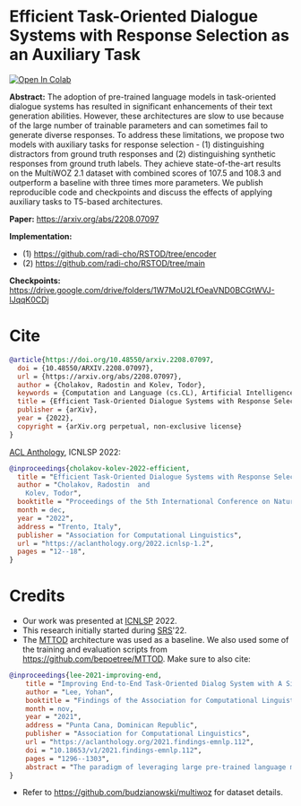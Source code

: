 # Efficient Task-Oriented Dialogue Systems with Response Selection as an Auxiliary Task

<a target="_blank" href="https://colab.research.google.com/drive/17IjtEmUKYQNw6EuKobXWsoMrvOm88LDJ">
  <img src="https://colab.research.google.com/assets/colab-badge.svg" alt="Open In Colab"/>
</a>

**Abstract:** The adoption of pre-trained language models in task-oriented dialogue systems has resulted in significant enhancements of their text generation abilities. However, these architectures are slow to use because of the large number of trainable parameters and can sometimes fail to generate diverse responses. To address these limitations, we propose two models with auxiliary tasks for response selection - (1) distinguishing distractors from ground truth responses and (2) distinguishing synthetic responses from ground truth labels. They achieve state-of-the-art results on the MultiWOZ 2.1 dataset with combined scores of 107.5 and 108.3 and outperform a baseline with three times more parameters. We publish reproducible code and checkpoints and discuss the effects of applying auxiliary tasks to T5-based architectures.

**Paper:** https://arxiv.org/abs/2208.07097

**Implementation:**
- (1) https://github.com/radi-cho/RSTOD/tree/encoder
- (2) https://github.com/radi-cho/RSTOD/tree/main

**Checkpoints:** https://drive.google.com/drive/folders/1W7MoU2LfOeaVND0BCGtWVJ-lJqqK0CDj

# Cite

```bibtex
@article{https://doi.org/10.48550/arxiv.2208.07097,
  doi = {10.48550/ARXIV.2208.07097},
  url = {https://arxiv.org/abs/2208.07097},
  author = {Cholakov, Radostin and Kolev, Todor},
  keywords = {Computation and Language (cs.CL), Artificial Intelligence (cs.AI), FOS: Computer and information sciences, FOS: Computer and information sciences},
  title = {Efficient Task-Oriented Dialogue Systems with Response Selection as an Auxiliary Task},
  publisher = {arXiv},
  year = {2022},
  copyright = {arXiv.org perpetual, non-exclusive license}
}
```

[ACL Anthology](https://aclanthology.org/2022.icnlsp-1.2/), ICNLSP 2022:
```bibtex
@inproceedings{cholakov-kolev-2022-efficient,
  title = "Efficient Task-Oriented Dialogue Systems with Response Selection as an Auxiliary Task",
  author = "Cholakov, Radostin  and
    Kolev, Todor",
  booktitle = "Proceedings of the 5th International Conference on Natural Language and Speech Processing (ICNLSP 2022)",
  month = dec,
  year = "2022",
  address = "Trento, Italy",
  publisher = "Association for Computational Linguistics",
  url = "https://aclanthology.org/2022.icnlsp-1.2",
  pages = "12--18",
}
```

# Credits
- Our work was presented at [ICNLSP](https://www.icnlsp.org/) 2022.
- This research initially started during [SRS](http://www.math.bas.bg/srs/newsite/srs/)'22.
- The [MTTOD](https://aclanthology.org/2021.findings-emnlp.112/) architecture was used as a baseline. We also used some of the training and evaluation scripts from https://github.com/bepoetree/MTTOD. Make sure to also cite:

```bibtex
@inproceedings{lee-2021-improving-end,
    title = "Improving End-to-End Task-Oriented Dialog System with A Simple Auxiliary Task",
    author = "Lee, Yohan",
    booktitle = "Findings of the Association for Computational Linguistics: EMNLP 2021",
    month = nov,
    year = "2021",
    address = "Punta Cana, Dominican Republic",
    publisher = "Association for Computational Linguistics",
    url = "https://aclanthology.org/2021.findings-emnlp.112",
    doi = "10.18653/v1/2021.findings-emnlp.112",
    pages = "1296--1303",
    abstract = "The paradigm of leveraging large pre-trained language models has made significant progress on benchmarks on task-oriented dialogue (TOD) systems. In this paper, we combine this paradigm with multi-task learning framework for end-to-end TOD modeling by adopting span prediction as an auxiliary task. In end-to-end setting, our model achieves new state-of-the-art results with combined scores of 108.3 and 107.5 on MultiWOZ 2.0 and MultiWOZ 2.1, respectively. Furthermore, we demonstrate that multi-task learning improves not only the performance of model but its generalization capability through domain adaptation experiments in the few-shot setting. The code is available at github.com/bepoetree/MTTOD.",
}
```

- Refer to https://github.com/budzianowski/multiwoz for dataset details.
